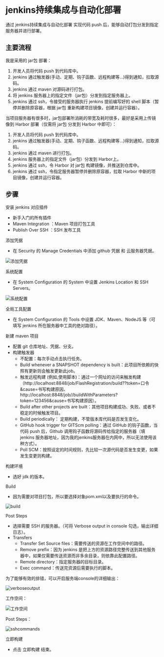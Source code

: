 # jenkins持续集成与自动化部署

通过 jenkins持续集成与自动化部署 实现代码 push 后，能够自动打包分发到指定服务器并进行部署。

## 主要流程

我是采用的 jar包 部署：

1. 开发人员将代码 push 到代码库中。
2. jenkins 通过触发器(手动、定期、钩子函数、远程构建等...)得到通知，拉取源码。
3. jenkins 通过 maven 对源码进行打包。
4. 将 jenkins 服务器上的指定文件（jar包）分发到指定服务器上。
5. jenkins 通过 ssh，令接受的服务器执行 jenkins 提前编写好的 shell 脚本（暂停并删除原容器，根据 jar包 重新构建项目镜像，创建并运行容器）。

当项目服务器有很多时，jar包部署所消耗的带宽及耗时很多，最好是采用上传镜像到 Harbor 部署（仅需将 jar包 分发到 Harbor 中即可）：

1. 开发人员将代码 push 到代码库中。
2. jenkins 通过触发器(手动、定期、钩子函数、远程构建等...)得到通知，拉取源码。
3. jenkins 通过 maven 进行打包。
4. jenkins 服务器上的指定文件（jar包）分发到 Harbor上。
5. jenkins 通过 ssh，令 Harbor 对 jar包 构建镜像，并推送到仓库中。
6. jenkins 通过 ssh，令指定服务器暂停并删除原容器，拉取 Harbor 中新的项目镜像，创建并运行容器。

## 步骤

安装 jenkins 对应插件

- 新手入门的所有插件
- Maven Integration ：Maven 项目打包工具
- Publish Over SSH ：SSH 发布工具

添加凭据

- 在 Security 的 Manage Credentials 中添加 github 凭据 和 云服务器凭据。

![添加凭据](https://cdn.jsdelivr.net/gh/starmilkxin/picturebed/img/凭据.jpg)

系统配置

- 在 System Configuration 的 System 中设置 Jenkins Location 和 SSH Servers。

![系统配置](https://cdn.jsdelivr.net/gh/starmilkxin/picturebed/img/系统设置.png)

全局工具配置

- 在 System Configuration 的 Tools 中设置 JDK、Maven、NodeJS 等（可填写 jenkins 所在服务器中工具的绝对路径）。

新建 maven 项目

- 配置 git 仓库地址、凭据、分支。
- 构建触发器
  - 不配置：每次手动点击执行任务。
  - Build whenever a SNAPSHOT dependency is built：此项目所依赖的快照有更新则会触发更新此job。
  - 触发远程构建 (例如,使用脚本)：通过一个网址的访问来触发构建（http://localhost:8848/job/FlashRegistration/build??token=口令&cause=书写构建原因、http://localhost:8848/job//buildWithParameters?token=123456&cause=书写构建原因）。
  - Build after other projects are built：其他项目构建成功、失败、或者不稳定的时候触发项目。
  - Build periodically： 定期构建，不管版本库代码是否发生变化。
  - GitHub hook trigger for GITScm polling：通过 GitHub 的钩子函数，当代码 push 后，Github 调用钩子函数将源码传给指定的服务器（填 jenkins 服务器地址，因为我的jenkins服务器在内网中，所以无法使用该种方式）。
  - Poll SCM：按照设定的时间规则，先比较一次源代码是否发生变更，如果发生变更则构建。

构建环境

- 选好 jdk 的版本。

Build

- 因为需要对项目打包，所以要选择对象pom.xml以及要执行的命令。

![build](https://cdn.jsdelivr.net/gh/starmilkxin/picturebed/img/build.png)

Post Steps

- 选择需要 SSH 的服务器。（可将 Verbose output in console 勾选，输出详细日志）。
- Transfers
  - Transfer Set Source files：需要传送的资源在工作空间中的路径。
  - Remove prefix：因为 jenkins 是把上方的资源路径完整传送到其他服务器中，如果仅需要传送资源而非多余目录，则依靠此配置路径。
  - Remote directory：指定服务器的目标目录。
  - Exec command：传送完资源后需要执行的脚本。

为了能够有效的排错，可以开启服务端console的详细输出：

![verboseoutput](https://cdn.jsdelivr.net/gh/starmilkxin/picturebed/img/verboseoutput.jpg)

工作空间：

![工作空间](https://cdn.jsdelivr.net/gh/starmilkxin/picturebed/img/工作空间.png)

Post Steps：

![sshcommands](https://cdn.jsdelivr.net/gh/starmilkxin/picturebed/img/sshcommands.png)

立即构建

- 点击 立即构建 结束。

